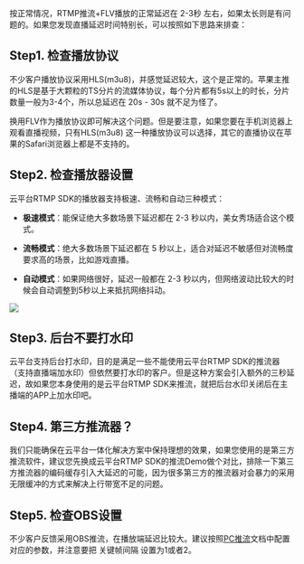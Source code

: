 按正常情况，RTMP推流+FLV播放的正常延迟在 2-3秒 左右，如果太长则是有问题的。如果您发现直播延迟时间特别长，可以按照如下思路来排查：

## Step1. 检查播放协议
不少客户播放协议采用HLS(m3u8)，并感觉延迟较大，这个是正常的。苹果主推的HLS是基于大颗粒的TS分片的流媒体协议，每个分片都有5s以上的时长，分片数量一般为3-4个，所以总延迟在 20s - 30s 就不足为怪了。

换用FLV作为播放协议即可解决这个问题。但是要注意，如果您要在手机浏览器上观看直播视频，只有HLS(m3u8) 这一种播放协议可以选择，其它的直播协议在苹果的Safari浏览器上都是不支持的。

## Step2. 检查播放器设置
云平台RTMP SDK的播放器支持极速、流畅和自动三种模式：
- **极速模式**：能保证绝大多数场景下延迟都在 2-3 秒以内，美女秀场适合这个模式。

- **流畅模式**：绝大多数场景下延迟都在 5 秒以上，适合对延迟不敏感但对流畅度要求高的场景，比如游戏直播。

- **自动模式**：如果网络很好，延迟一般都在 2-3 秒以内，但网络波动比较大的时候会自动调整到5秒以上来抵抗网络抖动。


![](http://imgcache.tcecqpoc.fsphere.cn/image/mc.qcloudimg.com/static/img/9e958f11e25eb2d2ca21c5935ae094e1/image.png)

## Step3. 后台不要打水印
云平台支持后台打水印，目的是满足一些不能使用云平台RTMP SDK的推流器（支持直播端加水印）但依然要打水印的客户。但是这种方案会引入额外的三秒延迟，故如果您本身使用的是云平台RTMP SDK来推流，就把后台水印关闭后在主播端的APP上加水印吧。


## Step4. 第三方推流器？
我们只能确保在云平台一体化解决方案中保持理想的效果，如果您使用的是第三方推流软件，建议您先换成云平台RTMP SDK的推流Demo做个对比，排除一下第三方推流器的编码缓存引入大延迟的可能，因为很多第三方的推流器对会暴力的采用无限缓冲的方式来解决上行带宽不足的问题。


## Step5. 检查OBS设置
 不少客户反馈采用OBS推流，在播放端延迟比较大。建议按照[PC推流](/document/product/267/7962)文档中配置对应的参数，并注意要把 关键帧间隔 设置为1或者2。

